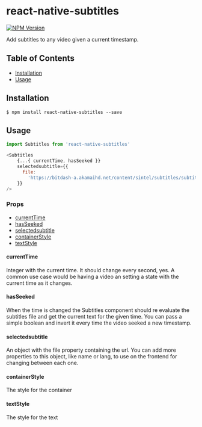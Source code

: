 # react-native-subtitles
  
[![NPM Version](https://img.shields.io/npm/v/react-native-subtitles.svg?style=flat)]()  
 
Add subtitles to any video given a current timestamp.

## Table of Contents

* [Installation](#installation) 
* [Usage](#usage) 

## Installation

```
$ npm install react-native-subtitles --save
```

## Usage

```js
import Subtitles from 'react-native-subtitles'

<Subtitles
    {...{ currentTime, hasSeeked }}
    selectedsubtitle={{ 
      file:
        'https://bitdash-a.akamaihd.net/content/sintel/subtitles/subtitles_en.vtt',
    }} 
/>
```


### Props
* [currentTime](#currentTime) 
* [hasSeeked](#hasSeeked) 
* [selectedsubtitle](#selectedsubtitle) 
* [containerStyle](#containerStyle) 
* [textStyle](#textStyle) 

#### currentTime
Integer with the current time. It should change every second, yes. A common use case would be having a video an setting a state with the current time as it changes.

#### hasSeeked
When the time is changed the Subtitles component should re evaluate the subtitles file and get the current text for the given time. You can pass a simple boolean and invert it every time the video seeked a new timestamp.

#### selectedsubtitle
An object with the file property containing the url. You can add more properties to this object, like name or lang, to use on the frontend for changing between each one.

#### containerStyle
The style for the container

#### textStyle
The style for the text





